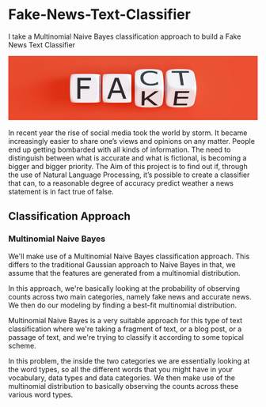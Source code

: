 # Fake-News-Text-Classifier
I take a Multinomial Naive Bayes classification approach to build a Fake News Text Classifier

![](fakeFact.png)


In recent year the rise of social media took the world by storm. It became increasingly easier to share one’s views and opinions on any matter. People end up getting bombarded with all kinds of information. The need to distinguish between what is accurate and what is fictional, is becoming a bigger and bigger priority. The Aim of this project is to find out if, through the use of Natural Language Processing, it’s possible to create a classifier that can, to a reasonable degree of accuracy predict weather a news statement is in fact true of false.


## Classification Approach

### Multinomial Naive Bayes

We'll make use of a Multinomial Naive Bayes classification approach. This differs to the traditional Gaussian approach to Naive Bayes in that, we assume that the features are generated from a multinomial distribution.

In this approach, we're basically looking at the probability of observing counts across two main categories, namely fake news and accurate news. We then do our modeling by finding a best-fit multinomial distribution.

Multinomial Naive Bayes is a very suitable approach for this type of text classification where we're taking a fragment of text, or a blog post, or a passage of text, and we're trying to classify it according to some topical scheme.

In this problem, the inside the two categories we are essentially looking at the word types, so all the different words that you might have in your vocabulary, data types and data categories. We then make use of the multinomial distribution to basically observing the counts across these various word types.
